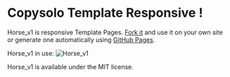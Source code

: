 Copysolo Template Responsive !
=====
Horse_v1 is responsive Template Pages. [Fork it](https://copysolo.github.io/Projet_Pro/) and use it on your own site or generate one automatically using [GitHub Pages](http://pages.github.com).

Horse_v1 in use: 
![Horse_v1](https://www.copysolo.fr/wp-content/uploads/2019/08/projetpro.jpg)

Horse_v1 is available under the MIT license.
